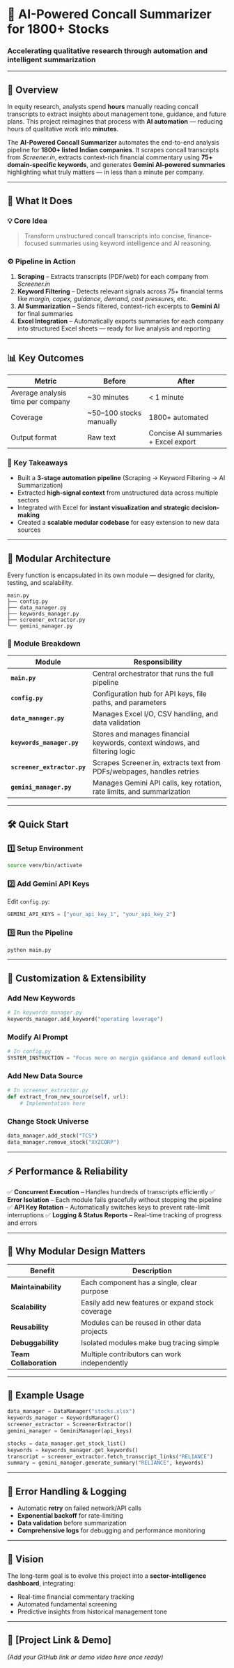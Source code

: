 # 🤖 AI-Powered Concall Summarizer for 1800+ Stocks

### Accelerating qualitative research through automation and intelligent summarization

---

## 📘 Overview

In equity research, analysts spend **hours** manually reading concall transcripts to extract insights about management tone, guidance, and future plans.
This project reimagines that process with **AI automation** — reducing hours of qualitative work into **minutes**.

The **AI-Powered Concall Summarizer** automates the end-to-end analysis pipeline for **1800+ listed Indian companies**.
It scrapes concall transcripts from *Screener.in*, extracts context-rich financial commentary using **75+ domain-specific keywords**, and generates **Gemini AI–powered summaries** highlighting what truly matters — in less than a minute per company.

---

## 🚀 What It Does

### 💡 Core Idea

> Transform unstructured concall transcripts into concise, finance-focused summaries using keyword intelligence and AI reasoning.

### ⚙️ Pipeline in Action

1. **Scraping** – Extracts transcripts (PDF/web) for each company from *Screener.in*
2. **Keyword Filtering** – Detects relevant signals across 75+ financial terms like *margin, capex, guidance, demand, cost pressures,* etc.
3. **AI Summarization** – Sends filtered, context-rich excerpts to **Gemini AI** for final summaries
4. **Excel Integration** – Automatically exports summaries for each company into structured Excel sheets — ready for live analysis and reporting

---

## 📊 Key Outcomes

| Metric                            | Before                  | After                               |
| --------------------------------- | ----------------------- | ----------------------------------- |
| Average analysis time per company | ~30 minutes             | < 1 minute                          |
| Coverage                          | ~50–100 stocks manually | 1800+ automated                     |
| Output format                     | Raw text                | Concise AI summaries + Excel export |

### 🧠 Key Takeaways

* Built a **3-stage automation pipeline** (Scraping → Keyword Filtering → AI Summarization)
* Extracted **high-signal context** from unstructured data across multiple sectors
* Integrated with Excel for **instant visualization and strategic decision-making**
* Created a **scalable modular codebase** for easy extension to new data sources

---

## 🧩 Modular Architecture

Every function is encapsulated in its own module — designed for clarity, testing, and scalability.

```
main.py
├── config.py
├── data_manager.py
├── keywords_manager.py
├── screener_extractor.py
└── gemini_manager.py
```

### 🧠 Module Breakdown

| Module                      | Responsibility                                                              |
| --------------------------- | --------------------------------------------------------------------------- |
| **`main.py`**               | Central orchestrator that runs the full pipeline                            |
| **`config.py`**             | Configuration hub for API keys, file paths, and parameters                  |
| **`data_manager.py`**       | Manages Excel I/O, CSV handling, and data validation                        |
| **`keywords_manager.py`**   | Stores and manages financial keywords, context windows, and filtering logic |
| **`screener_extractor.py`** | Scrapes Screener.in, extracts text from PDFs/webpages, handles retries      |
| **`gemini_manager.py`**     | Manages Gemini API calls, key rotation, rate limits, and summarization      |

---

## 🛠 Quick Start

### 1️⃣ Setup Environment

```bash
source venv/bin/activate
```

### 2️⃣ Add Gemini API Keys

Edit `config.py`:

```python
GEMINI_API_KEYS = ["your_api_key_1", "your_api_key_2"]
```

### 3️⃣ Run the Pipeline

```bash
python main.py
```

---

## 🧩 Customization & Extensibility

### Add New Keywords

```python
# In keywords_manager.py
keywords_manager.add_keyword("operating leverage")
```

### Modify AI Prompt

```python
# In config.py
SYSTEM_INSTRUCTION = "Focus more on margin guidance and demand outlook."
```

### Add New Data Source

```python
# In screener_extractor.py
def extract_from_new_source(self, url):
    # Implementation here
```

### Change Stock Universe

```python
data_manager.add_stock("TCS")
data_manager.remove_stock("XYZCORP")
```

---

## ⚡ Performance & Reliability

✅ **Concurrent Execution** – Handles hundreds of transcripts efficiently
✅ **Error Isolation** – Each module fails gracefully without stopping the pipeline
✅ **API Key Rotation** – Automatically switches keys to prevent rate-limit interruptions
✅ **Logging & Status Reports** – Real-time tracking of progress and errors

---

## 🧩 Why Modular Design Matters

| Benefit                | Description                                      |
| ---------------------- | ------------------------------------------------ |
| **Maintainability**    | Each component has a single, clear purpose       |
| **Scalability**        | Easily add new features or expand stock coverage |
| **Reusability**        | Modules can be reused in other data projects     |
| **Debuggability**      | Isolated modules make bug tracing simple         |
| **Team Collaboration** | Multiple contributors can work independently     |

---

## 🧠 Example Usage

```python
data_manager = DataManager("stocks.xlsx")
keywords_manager = KeywordsManager()
screener_extractor = ScreenerExtractor()
gemini_manager = GeminiManager(api_keys)

stocks = data_manager.get_stock_list()
keywords = keywords_manager.get_keywords()
transcript = screener_extractor.fetch_transcript_links("RELIANCE")
summary = gemini_manager.generate_summary("RELIANCE", keywords)
```

---

## 🧾 Error Handling & Logging

* Automatic **retry** on failed network/API calls
* **Exponential backoff** for rate-limiting
* **Data validation** before summarization
* **Comprehensive logs** for debugging and performance monitoring

---

## 🧭 Vision

The long-term goal is to evolve this project into a **sector-intelligence dashboard**, integrating:

* Real-time financial commentary tracking
* Automated fundamental screening
* Predictive insights from historical management tone

---

## 📎 [Project Link & Demo]

*(Add your GitHub link or demo video here once ready)*
